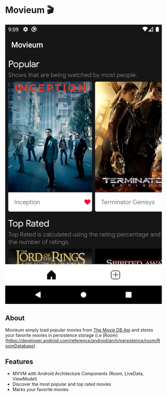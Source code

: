 # Movieum 🎬
![homescreen](photo/homescreen.png)
## About
Movieum simply load popular movies from [The Movie DB Api](https://developers.themoviedb.org/4/getting-started/authorization) and stores your favorite movies in persistence storage (i.e [Room] (https://developer.android.com/reference/android/arch/persistence/room/RoomDatabase).

## Features
- MVVM with Android Architecture Components (Room, LiveData, ViewModel)
- Discover the most popular and top rated movies
- Marks your favorite movies


